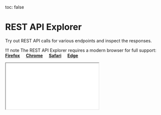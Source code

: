 toc: false

# REST API Explorer

Try out REST API calls for various endpoints and inspect the responses.

!!! note
    The REST API Explorer requires a modern browser for full support:  
    **[Firefox](https://www.mozilla.org/en-US/firefox/new/)**&nbsp;&nbsp;&nbsp;&nbsp;
    **[Chrome](https://www.google.com/chrome/)**&nbsp;&nbsp;&nbsp;&nbsp;
    **[Safari](https://www.apple.com/safari/)**&nbsp;&nbsp;&nbsp;&nbsp;
    **[Edge](https://www.microsoft.com/en-us/windows/microsoft-edge)**

<iframe id="swagger-frame" src="/docs/explorer/build/index.html?{{TIMESTAMP}}" scrolling="no" class="swagger-docs">
</iframe>
